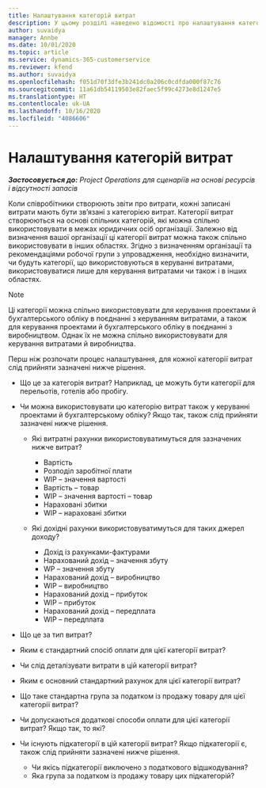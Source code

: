 ```yaml
---
title: Налаштування категорій витрат
description: У цьому розділі наведено відомості про налаштування категорій витрат і спільних категорій для звітів про витрати.
author: suvaidya
manager: Annbe
ms.date: 10/01/2020
ms.topic: article
ms.service: dynamics-365-customerservice
ms.reviewer: kfend
ms.author: suvaidya
ms.openlocfilehash: f051d70f3dfe3b241dc0a206c0cdfda000f87c76
ms.sourcegitcommit: 11a61db54119503e82faec5f99c4273e8d1247e5
ms.translationtype: HT
ms.contentlocale: uk-UA
ms.lasthandoff: 10/16/2020
ms.locfileid: "4086606"
---
```

# <a name="set-up-expense-categories"></a>Налаштування категорій витрат

_**Застосовується до:** Project Operations для сценаріїв на основі ресурсів і відсутності запасів_

Коли співробітники створюють звіти про витрати, кожні записані витрати мають бути зв’язані з категорією витрат. Категорії витрат створюються на основі спільних категорій, які можна спільно використовувати в межах юридичних осіб організації. Залежно від визначення вашої організації ці категорії витрат можна також спільно використовувати в інших областях. Згідно з визначенням організації та рекомендаціями робочої групи з упровадження, необхідно визначити, чи будуть категорії, що використовуються в керуванні витратами, використовуватися лише для керування витратами чи також і в інших областях.

> [!NOTE]
> Ці категорії можна спільно використовувати для керування проектами й бухгалтерського обліку в поєднанні з керуванням витратами, а також для керування проектами й бухгалтерського обліку в поєднанні з виробництвом. Однак їх не можна спільно використовувати для керування витратами й виробництва.

Перш ніж розпочати процес налаштування, для кожної категорії витрат слід прийняти зазначені нижче рішення.

- Що це за категорія витрат? Наприклад, це можуть бути категорії для перельотів, готелів або пробігу.
- Чи можна використовувати цю категорію витрат також у керуванні проектами й бухгалтерському обліку? Якщо так, також слід прийняти зазначені нижче рішення.

    - Які витратні рахунки використовуватимуться для зазначених нижче витрат?

        - Вартість
        - Розподіл заробітної плати
        - WIP – значення вартості
        - Вартість – товар
        - WIP – значення вартості – товар
        - Нараховані збитки
        - WIP – нараховані збитки

    - Які дохідні рахунки використовуватимуться для таких джерел доходу?

        - Дохід із рахунками-фактурами
        - Нарахований дохід – значення збуту
        - WP – значення збуту
        - Нарахований дохід – виробництво
        - WIP – виробництво
        - Нарахований дохід – прибуток
        - WIP – прибуток
        - Нарахований дохід – передплата
        - WIP – передплата

- Що це за тип витрат?
- Яким є стандартний спосіб оплати для цієї категорії витрат?
- Чи слід деталізувати витрати в цій категорії витрат?
- Яким є основний стандартний рахунок для цієї категорії витрат?
- Що таке стандартна група за податком із продажу товару для цієї категорії витрат?
- Чи допускаються додаткові способи оплати для цієї категорії витрат? Якщо так, то які?
- Чи існують підкатегорії в цій категорії витрат? Якщо підкатегорії є, також слід прийняти зазначені нижче рішення.

    - Чи якісь підкатегорії виключено з податкового відшкодування?
    - Яка група за податком із продажу товару цих підкатегорій?
